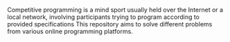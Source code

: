 
Competitive programming is a mind sport usually held over the Internet or a local network, involving participants 
trying to program according to provided specifications
This repository aims to solve different problems from various online programming platforms.
